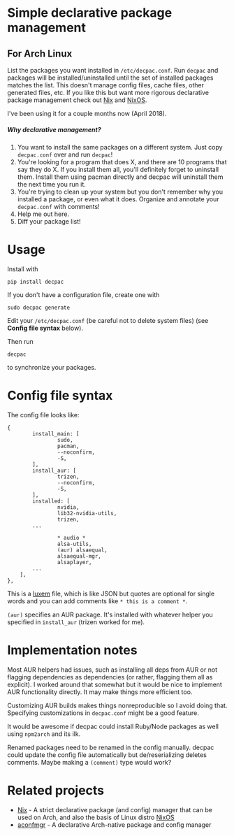 # Simple declarative package management
## For Arch Linux

List the packages you want installed in `/etc/decpac.conf`.  Run `decpac` and packages will be installed/uninstalled until the set of installed packages matches the list.  This doesn't manage config files, cache files, other generated files, etc.  If you like this but want more rigorous declarative package management check out [Nix](https://nixos.org/nix/) and [NixOS](https://nixos.org/).

I've been using it for a couple months now (April 2018).

##### Why declarative management?

1. You want to install the same packages on a different system.  Just copy `decpac.conf` over and run `decpac`!
2. You're looking for a program that does X, and there are 10 programs that say they do X.  If you install them all, you'll definitely forget to uninstall them.  Install them using pacman directly and decpac will uninstall them the next time you run it.
3. You're trying to clean up your system but you don't remember why you installed a package, or even what it does.  Organize and annotate your `decpac.conf` with comments!
4. Help me out here.
5. Diff your package list!

# Usage

Install with
```
pip install decpac
```

If you don't have a configuration file, create one with
```
sudo decpac generate
```

Edit your `/etc/decpac.conf` (be careful not to delete system files) (see **Config file syntax** below).

Then run
```
decpac
```
to synchronize your packages.

# Config file syntax

The config file looks like:

```
{
        install_main: [
                sudo,
                pacman,
                --noconfirm,
                -S,
        ],
        install_aur: [
                trizen,
                --noconfirm,
                -S,
        ],
        installed: [
                nvidia,
                lib32-nvidia-utils,
                trizen,
		...

                * audio *
                alsa-utils,
                (aur) alsaequal,
                alsaequal-mgr,
                alsaplayer,
		...
	],
},
```
This is a [luxem](https://github.com/rendaw/luxem) file, which is like JSON but quotes are optional for single words and you can add comments like `* this is a comment *`.

`(aur)` specifies an AUR package.  It's installed with whatever helper you specified in `install_aur` (trizen worked for me).

# Implementation notes

Most AUR helpers had issues, such as installing all deps from AUR or not flagging dependencies as dependencies (or rather, flagging them all as explicit).  I worked around that somewhat but it would be nice to implement AUR functionality directly.  It may make things more efficient too.

Customizing AUR builds makes things nonreproducible so I avoid doing that.  Specifying customizations in `decpac.conf` might be a good feature.

It would be awesome if decpac could install Ruby/Node packages as well using `npm2arch` and its ilk.

Renamed packages need to be renamed in the config manually.  decpac could update the config file automatically but de/reserializing deletes comments.  Maybe making a `(comment)` type would work?

# Related projects

* [Nix](https://nixos.org/nix/) - A strict declarative package (and config) manager that can be used on Arch, and also the basis of Linux distro [NixOS](https://nixos.org/)
* [aconfmgr](https://github.com/CyberShadow/aconfmgr) - A declarative Arch-native package and config manager
